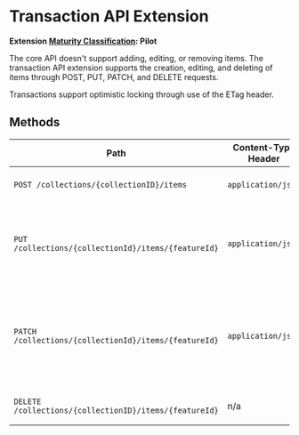 # Transaction API Extension

**Extension [Maturity Classification](../../../extensions/README.md#extension-maturity): Pilot**

The core API doesn't support adding, editing, or removing items. The transaction API extension supports the creation, editing, and deleting of items through POST, PUT, PATCH, and DELETE requests.

Transactions support optimistic locking through use of the ETag header.

## Methods

| Path                                                  | Content-Type Header | Description |
| ----------------------------------------------------- | ------------------- | ----------- |
| `POST /collections/{collectionID}/items`              | `application/json`  | Adds a new item to a collection. |
| `PUT /collections/{collectionId}/items/{featureId}`   | `application/json`  | Updates an existing item by ID using a complete item description. |
| `PATCH /collections/{collectionId}/items/{featureId}` | `application/json`  | Updates an existing item by ID using a partial item description, compliant with [RFC 7386](https://tools.ietf.org/html/rfc7386). |
| `DELETE /collections/{collectionID}/items/{featureId}`| n/a                 | Deletes an existing item by ID. |